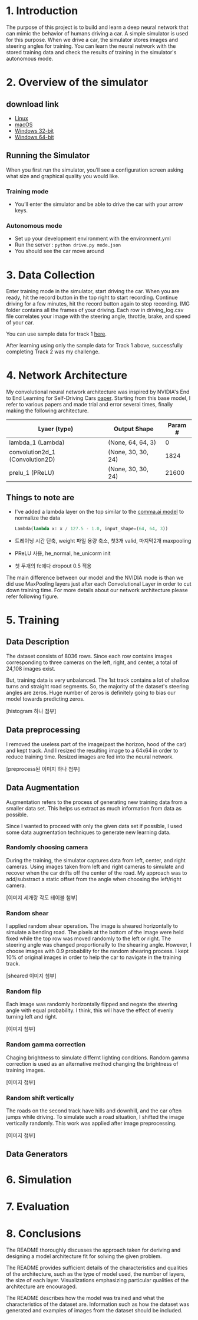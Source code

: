 # 1. Introduction
The purpose of this project is to build and learn a deep neural network that can mimic the behavior of humans driving a car. A simple simulator is used for this purpose. When we drive a car, the simulator stores images and steering angles for training. You can learn the neural network with the stored training data and check the results of training in the simulator's autonomous mode.

# 2. Overview of the simulator
## download link
* [Linux](https://d17h27t6h515a5.cloudfront.net/topher/2016/November/5831f0f7_simulator-linux/simulator-linux.zip)
* [macOS](https://d17h27t6h515a5.cloudfront.net/topher/2016/November/5831f290_simulator-macos/simulator-macos.zip)
* [Windows 32-bit](https://d17h27t6h515a5.cloudfront.net/topher/2016/November/5831f4b6_simulator-windows-32/simulator-windows-32.zip)
* [Windows 64-bit](https://d17h27t6h515a5.cloudfront.net/topher/2016/November/5831f3a4_simulator-windows-64/simulator-windows-64.zip)

## Running the Simulator
When you first run the simulator, you’ll see a configuration screen asking what size and graphical quality you would like.

### Training mode
  * You’ll enter the simulator and be able to drive the car with your arrow keys.

### Autonomous mode
  * Set up your development environment with the environment.yml
  * Run the server : `python drive.py mode.json`
  * You should see the car move around

# 3. Data Collection
Enter training mode in the simulator, start driving the car. When you are ready, hit the record button in the top right to start recording. Continue driving for a few minutes, hit the record button again to stop recording. IMG folder contains all the frames of your driving. Each row in driving_log.csv file correlates your image with the steering angle, throttle, brake, and speed of your car.

You can use sample data for track 1 [here](https://d17h27t6h515a5.cloudfront.net/topher/2016/December/584f6edd_data/data.zip).

After learning using only the sample data for Track 1 above, successfully completing Track 2 was my challenge.

# 4. Network Architecture
My convolutional neural network architecture was inspired by NVIDIA's End to End Learning for Self-Driving Cars [paper](https://arxiv.org/pdf/1604.07316v1.pdf). Starting from this base model, I refer to various papers and made trial and error several times, finally making the following architecture.

| Lyaer (type)                    | Output Shape       | Param # |
|---------------------------------|--------------------|---------|
| lambda_1 (Lambda)               | (None, 64, 64, 3)  | 0       |
| convolution2d_1 (Convolution2D) | (None, 30, 30, 24) | 1824    |
| prelu_1 (PReLU)                 | (None, 30, 30, 24) | 21600   |

## Things to note are
  * I've added a lambda layer on the top similar to the [comma.ai model](https://github.com/commaai/research/blob/master/train_steering_model.py) to normalize the data
    ```python
    Lambda(lambda x: x / 127.5 - 1.0, input_shape=(64, 64, 3))
    ```

  * 트레이닝 시간 단축, weight 파일 용량 축소, 첫3개 valid, 마지막2개 maxpooling
  * PReLU 사용, he_normal, he_unicorm init
  * 첫 두개의 fc에다 dropout 0.5 적용

The main difference between our model and the NVIDIA mode is than we did use MaxPooling layers just after each Convolutional Layer in order to cut down training time. For more details about our network architecture please refer following figure.

# 5. Training
## Data Description
The dataset consists of 8036 rows. Since each row contains images corresponding to three cameras on the left, right, and center, a total of 24,108 images exist.

But, training data is very unbalanced. The 1st track contains a lot of shallow turns and straight road segments. So, the majority of the dataset's steering angles are zeros. Huge number of zeros is definitely going to bias our model towards predicting zeros.

[histogram 하나 첨부]

## Data preprocessing
I removed the useless part of the image(past the horizon, hood of the car) and kept track. And I resized the resulting image to a 64x64 in order to reduce training time. Resized images are fed into the neural network.

[preprocess된 이미지 하나 첨부]

## Data Augmentation
Augmentation refers to the process of generating new training data from a smaller data set. This helps us extract as much information from data as possible.

Since I wanted to proceed with only the given data set if possible, I used some data augmentation techniques to generate new learning data.

### Randomly choosing camera
During the training, the simulator captures data from left, center, and right cameras. Using images taken from left and right cameras to simulate and recover when the car drifts off the center of the road. My approach was to add/substract a static offset from the angle when choosing the left/right camera.

[이미지 세개랑 각도 테이블 첨부]

### Random shear
I applied random shear operation. The image is sheared horizontally to simulate a bending road. The pixels at the bottom of the image were held fixed while the top row was moved randomly to the left or right. The steering angle was changed proportionally to the shearing angle. However, I choose images with 0.9 probability for the random shearing process. I kept 10% of original images in order to help the car to navigate in the training track.

[sheared 이미지 첨부]

### Random flip
Each image was randomly horizontally flipped and negate the steering angle with equal probability. I think, this will have the effect of evenly turning left and right.

[이미지 첨부]

### Random gamma correction
Chaging brightness to simulate differnt lighting conditions. Random gamma correction is used as an alternative method changing the brightness of training images.

[이미지 첨부]

### Random shift vertically
The roads on the second track have hills and downhill, and the car often jumps while driving. To simulate such a road situation, I shifted the image vertically randomly. This work was applied after image preprocessing.

[이미지 첨부]

## Data Generators

# 6. Simulation

# 7. Evaluation

# 8. Conclusions

The README thoroughly discusses the approach taken for deriving and designing a model architecture fit
for solving the given problem.

The README provides sufficient details of the characteristics and qualities of the architecture,
such as the type of model used, the number of layers, the size of each layer.
Visualizations emphasizing particular qualities of the architecture are encouraged.

The README describes how the model was trained and what the characteristics of the dataset are.
Information such as how the dataset was generated and examples of images from the dataset should be included.
